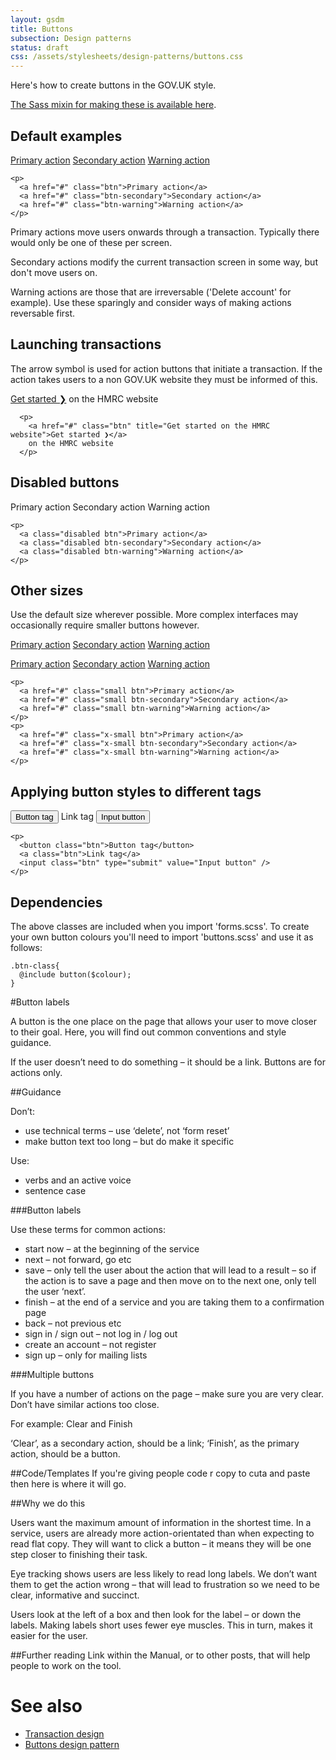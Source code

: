 ```yaml
---
layout: gsdm
title: Buttons
subsection: Design patterns
status: draft
css: /assets/stylesheets/design-patterns/buttons.css
---
```


Here's how to create buttons in the GOV.UK style.

[The Sass mixin for making these is available here](https://github.com/alphagov/prototyping/blob/master/_includes/stylesheets/design-patterns/_buttons.scss).

## Default examples
<div class="pattern-example">
  <div class="inner">

  <p>
    <a href="#" class="btn">Primary action</a> 
    <a href="#" class="btn-secondary">Secondary action</a> 
    <a href="#" class="btn-warning">Warning action</a>
  </p>

  </div>
  <pre><code>&lt;p&gt;
  &lt;a href="#" class="btn"&gt;Primary action&lt;/a&gt; 
  &lt;a href="#" class="btn-secondary"&gt;Secondary action&lt;/a&gt; 
  &lt;a href="#" class="btn-warning"&gt;Warning action&lt;/a&gt;
&lt;/p&gt;
</code></pre>
</div>

Primary actions move users onwards through a transaction. Typically there would only be one of these per screen.

Secondary actions modify the current transaction screen in some way, but don't move users on.

Warning actions are those that are irreversable ('Delete account' for example). Use these sparingly and consider ways of making actions reversable first.

## Launching transactions

The arrow symbol is used for action buttons that initiate a transaction. If the action takes users to a non GOV.UK website they must be informed of this.

<div class="pattern-example">
  <div class="inner">
      <p>
        <a href="#" class="btn" title="Get started on the HMRC website">Get started ❯</a> 
         on the HMRC website
      </p>
    </div>
    <pre><code>  &lt;p&gt;
    &lt;a href="#" class="btn" title="Get started on the HMRC website"&gt;Get started ❯&lt;/a&gt; 
    on the HMRC website
  &lt;/p&gt;
</code></pre>
</div>

## Disabled buttons
<div class="pattern-example">
  <div class="inner">
    <p>
      <a class="disabled btn">Primary action</a> 
      <a class="disabled btn-secondary">Secondary action</a> 
      <a class="disabled btn-warning">Warning action</a>
    </p>
  </div>
  <pre><code>&lt;p&gt;
  &lt;a class="disabled btn"&gt;Primary action&lt;/a&gt; 
  &lt;a class="disabled btn-secondary"&gt;Secondary action&lt;/a&gt; 
  &lt;a class="disabled btn-warning"&gt;Warning action&lt;/a&gt;
&lt;/p&gt;
</code></pre>
</div>


## Other sizes

Use the default size wherever possible. More complex interfaces may occasionally require smaller buttons however.

<div class="pattern-example">
  <div class="inner">

  <p>
    <a href="#" class="small btn">Primary action</a> 
    <a href="#" class="small btn-secondary">Secondary action</a> 
    <a href="#" class="small btn-warning">Warning action</a>
  </p>

  <p>
    <a href="#" class="x-small btn">Primary action</a> 
    <a href="#" class="x-small btn-secondary">Secondary action</a> 
    <a href="#" class="x-small btn-warning">Warning action</a>
  </p>

  </div>
  <pre><code>&lt;p&gt;
  &lt;a href="#" class="small btn"&gt;Primary action&lt;/a&gt; 
  &lt;a href="#" class="small btn-secondary"&gt;Secondary action&lt;/a&gt; 
  &lt;a href="#" class="small btn-warning"&gt;Warning action&lt;/a&gt;
&lt;/p&gt;
&lt;p&gt;
  &lt;a href="#" class="x-small btn"&gt;Primary action&lt;/a&gt; 
  &lt;a href="#" class="x-small btn-secondary"&gt;Secondary action&lt;/a&gt; 
  &lt;a href="#" class="x-small btn-warning"&gt;Warning action&lt;/a&gt;
&lt;/p&gt;
</code></pre>
</div>

## Applying button styles to different tags

<div class="pattern-example">
  <div class="inner">
    <p>
      <button class="btn">Button tag</button>
      <a class="btn">Link tag</a>
      <input class="btn" type="submit" value="Input button" /> 
    </p>
  </div>
<pre><code>&lt;p&gt;
  &lt;button class="btn"&gt;Button tag&lt;/button&gt;
  &lt;a class="btn"&gt;Link tag&lt;/a&gt;
  &lt;input class="btn" type="submit" value="Input button" /&gt; 
&lt;/p&gt;
</code></pre>
</div>

## Dependencies

The above classes are included when you import 'forms.scss'. To create your own button colours you'll need to import 'buttons.scss' and use it as follows:

    .btn-class{
      @include button($colour);
    }


#Button labels
<p>A button is the one place on the page that allows your user to move closer to their goal. Here, you will find out common conventions and style guidance. </p>

<p>If the user doesn’t need to do something &ndash; it should be  a link. Buttons are for actions only.</p>

##Guidance
<p>Don&rsquo;t:</p>
<ul>
<li>use technical terms &ndash;  use ‘delete’, not ‘form reset’
<li>make button text too long &ndash; but do make it specific</li>
</ul>
</p>

<p>Use:</p>
<ul>
<li>verbs and an active voice</li>
<li>sentence case</li>
</ul>


###Button labels
<p> Use these terms for common actions:</P>
<ul>
<li>start now &ndash; at the beginning of the service</li>
<li>next &ndash; not forward, go etc</li>
<li>save &ndash; only tell the user about the action that will lead to a result &ndash; so if the action is to save a page and then move on to the next one, only tell the user &lsquo;next&rsquo;.</li>
<li>finish &ndash; at the end of a service and you are taking them to a confirmation page</li> 
<li>back &ndash; not previous etc</li>
<li>sign in / sign out &ndash; not log in / log out</li>
<li>create an account &ndash; not register</li>
<li>sign up &ndash; only for mailing lists</li>
</ul>


###Multiple buttons
<p>If you have a number of actions on the page &ndash; make sure you are very clear. Don’t have similar actions too close.</p>

<p>For example: Clear and Finish</p>
<p>&lsquo;Clear&rsquo;, as a secondary action, should be a link; &lsquo;Finish&rsquo;, as the primary action, should be a button. </p>


##Code/Templates
If you're giving people code r copy to cuta and paste then here is where it will go.

##Why we do this
<p>Users want the maximum amount of information in the shortest time. In a service, users are already more action-orientated than when expecting to read flat copy. They will want to click a button &ndash; it means they will be one step closer to finishing their task.</p>

<p>Eye tracking shows users are less likely to read long labels. We don’t want them to get the action wrong &ndash; that will lead to frustration so we need to be clear, informative and succinct.</p>

<p>Users look at the left of a box and then look for the label &ndash; or down the labels. Making labels short uses fewer eye muscles. This in turn, makes it easier for the user.</p>

##Further reading
Link within the Manual, or to other posts, that will help people to work on the tool.


# See also

* [Transaction design](/guides/designing-your-service/startandendoftransactionpages.html)
* [Buttons design pattern](/guides/design-patterns/buttons.html)

